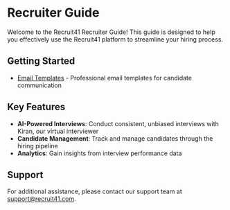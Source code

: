 # Recruiter Guide

Welcome to the Recruit41 Recruiter Guide! This guide is designed to help you effectively use the Recruit41 platform to streamline your hiring process.

## Getting Started

- [Email Templates](email-templates.md) - Professional email templates for candidate communication

## Key Features

- **AI-Powered Interviews**: Conduct consistent, unbiased interviews with Kiran, our virtual interviewer
- **Candidate Management**: Track and manage candidates through the hiring pipeline
- **Analytics**: Gain insights from interview performance data

## Support

For additional assistance, please contact our support team at [support@recruit41.com](mailto:support@recruit41.com).
